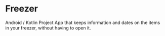 # Freezer
Android / Kotlin Project 
App that keeps information and dates on the items in your freezer, without having to open it.
